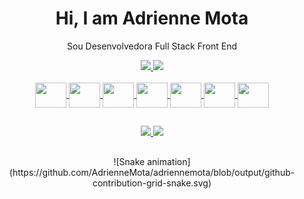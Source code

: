  <h1 align="center">
    Hi, I am Adrienne Mota 
  </h1>
  
  <p align="center">
    Sou Desenvolvedora Full Stack Front End 
  </p>

<div align="center">
  <a href="https://github.com/AdrienneMota">
  <img height="160em" src="https://github-readme-stats.vercel.app/api?username=adriennemota&show_icons=true&theme=dracula&include_all_commits-true"/>
  <img height="160em" src="https://github-readme-stats.vercel.app/api/top-langs/?username=adriennemota&layout=compact&langs_count=4&theme=dracula"/>
</div>
  
<div style="display: inline_block" align="center" ></br>
  <img align="center" height="40" width="50" src="https://cdn.jsdelivr.net/gh/devicons/devicon/icons/javascript/javascript-original.svg"/>
  <img align="center" height="40" width="50" src="https://cdn.jsdelivr.net/gh/devicons/devicon/icons/html5/html5-original-wordmark.svg"/>
  <img align="center" height="40" width="50" src="https://cdn.jsdelivr.net/gh/devicons/devicon/icons/css3/css3-original-wordmark.svg"/>
  <img align="center" height="40" width="50" src="https://cdn.jsdelivr.net/gh/devicons/devicon/icons/mongodb/mongodb-original-wordmark.svg">
  <img align="center" height="40" width="50" src="https://cdn.jsdelivr.net/gh/devicons/devicon/icons/react/react-original-wordmark.svg"/>
  <img align="center" height="40" width="50" src="https://cdn.jsdelivr.net/gh/devicons/devicon/icons/postgresql/postgresql-original-wordmark.svg"/>
  <img align="center" height="40" width="50" src="https://cdn.jsdelivr.net/gh/devicons/devicon/icons/typescript/typescript-original.svg"/>
</div>

##

<div align="center">
  <a href="https://www.linkedin.com/in/adrienne-mota/" target="_blank"> 
    <img src="https://img.shields.io/badge/LinkedIn-0077B5?style=for-the-badge&logo=linkedin&logoColor=white" target="_blank"/>
  </a>  
  <a href="mailto:adriennemota97@gmail.com" target="_blank"> 
    <img src="https://img.shields.io/badge/Gmail-D14836?style=for-the-badge&logo=gmail&logoColor=white" target="_blank"/>
  </a> 
</div>

##

<div align="center">
  ![Snake animation](https://github.com/AdrienneMota/adriennemota/blob/output/github-contribution-grid-snake.svg)
</div>
